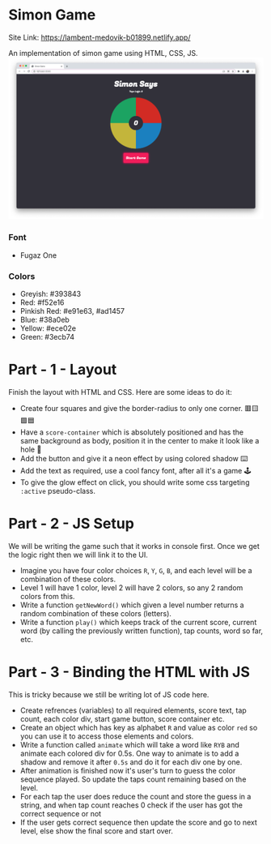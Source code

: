 # Simon Game

Site Link: https://lambent-medovik-b01899.netlify.app/

An implementation of simon game using HTML, CSS, JS.
![](./simon_game.png)


### Font
- Fugaz One

### Colors
- Greyish: #393843
- Red: #f52e16
- Pinkish Red: #e91e63, #ad1457
- Blue: #38a0eb
- Yellow: #ece02e
- Green: #3ecb74

# Part - 1 - Layout

Finish the layout with HTML and CSS. Here are some ideas to do it:
- Create four squares and give the border-radius to only one corner. 🟥🟨🟩🟦
- Have a `score-container` which is absolutely positioned and has the same background as body, position it in the center to make it look like a hole 🍩
- Add the button and give it a neon effect by using colored shadow ⌨️
- Add the text as required, use a cool fancy font, after all it's a game 🕹
- To give the glow effect on click, you should write some css targeting `:active` pseudo-class.

# Part - 2 - JS Setup

We will be writing the game such that it works in console first. Once we get the logic right then we will link it to the UI.
- Imagine you have four color choices `R`, `Y`, `G`, `B`, and each level will be a combination of these colors.
- Level 1 will have 1 color, level 2 will have 2 colors, so any 2 random colors from this.
- Write a function `getNewWord()` which given a level number returns a random combination of these colors (letters).
- Write a function `play()` which keeps track of the current score, current word (by calling the previously written function), tap counts, word so far, etc.

# Part - 3 - Binding the HTML with JS

This is tricky because we still be writing lot of JS code here.
- Create refrences (variables) to all required elements, score text, tap count, each color div, start game button, score container etc.
- Create an object which has key as alphabet `R` and value as color `red` so you can use it to access those elements and colors.
- Write a function called `animate` which will take a word like `RYB` and animate each colored div for 0.5s. One way to animate is to add a shadow and remove it after `0.5s` and do it for each div one by one.
- After animation is finished now it's user's turn to guess the color sequence played. So update the taps count remaining based on the level.
- For each tap the user does reduce the count and store the guess in a string, and when tap count reaches 0 check if the user has got the correct sequence or not
- If the user gets correct sequence then update the score and go to next level, else show the final score and start over.

